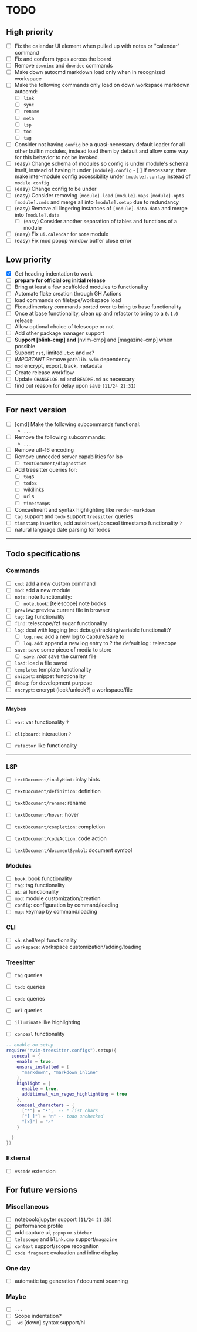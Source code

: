 # TODO

## High priority

- [ ] Fix the calendar UI element when pulled up with notes or "calendar" command
- [ ] Fix and conform types across the board
- [ ] Remove `downinc` and `downdec` commands
- [ ] Make down autocmd markdown load only when in recognized workspace
- [ ] Make the following commands only load on down workspace markdown autocmd:
  - [ ] `link`
  - [ ] `sync`
  - [ ] `rename`
  - [ ] `meta`
  - [ ] `lsp`
  - [ ] `toc`
  - [ ] `tag`
- [ ] Consider not having `config` be a quasi-necessary default loader for all other builtin modules, instead load them by default and allow some way for this behavior to not be invoked.
- [ ] (easy) Change schema of modules so config is under module's schema itself,
      instead of having it under `[module].config` - [ ] If necessary, then make inter-module config accessibility under `[module].config` instead of `module.config`
- [ ] (easy) Change config to be under
- [ ] (easy) Consider removing `[module].load` `[module].maps` `[module].opts` `[module].cmds` and merge all into `[module].setup` due to redundancy
- [ ] (easy) Remove all lingering instances of `[module].data.data` and merge into `[module].data`
  - [ ] (easy) Consider another separation of tables and functions of a module
- [ ] (easy) Fix `ui.calendar` for `note` module
- [ ] (easy) Fix mod popup window buffer close error

## Low priority

- [x] Get heading indentation to work
- [ ] **prepare for official org initial release**
- [ ] Bring at least a few scaffolded modules to functionality
- [ ] Automate flake creation through GH Actions
- [ ] load commands on filetype/workspace load
- [ ] Fix rudimentary commands ported over to bring to base functionality
- [ ] Once at base functionality, clean up and refactor to bring to a `0.1.0` release
- [ ] Allow optional choice of telescope or not
- [ ] Add other package manager support
- [ ] **Support [blink-cmp] and** [nvim-cmp] and [magazine-cmp] when possible
- [ ] Support `rst`, limited `.txt` and `md`?
- [ ] _IMPORTANT_ Remove `pathlib.nvim` dependency
- [ ] `mod` encrypt, export, track, metadata
- [ ] Create release workflow
- [ ] Update `CHANGELOG.md` and `README.md` as necessary
- [ ] find out reason for delay upon save `(11/24 21:31)`

---

## For next version

- [ ] [cmd] Make the following subcommands functional:
  - `...`
- [ ] Remove the following subcommands:
  - `...`
- [ ] Remove utf-16 encoding
- [ ] Remove unneeded server capabilities for lsp
  - [ ] `textDocument/diagnostics`
- [ ] Add treesitter queries for:
  - [ ] `tag`s
  - [ ] `todo`s
  - [ ] wikilinks
  - [ ] `url`s
  - [ ] `timestamp`s
- [ ] Concaelment and syntax highlighting like `render-markdown`
- [ ] `tag` support and `todo` support `treesitter` queries
- [ ] `timestamp` insertion, add autoinsert/conceal timestamp functionality `?`
- [ ] natural language date parsing for todos

---

## Todo specifications

### Commands

- [ ] `cmd`: add a new custom command
- [ ] `mod`: add a new module
- [ ] `note`: note functionality:
  - [ ] `note.book`: [telescope] note books
- [ ] `preview`: preview current file in browser
- [ ] `tag`: tag functionality
- [ ] `find`: telescope/fzf sugar functionality
- [ ] `log`: deal with logging (not debug)/tracking/variable functionalitY
  - [ ] `log.new`: add a new log to capture/save to
  - [ ] `log.add`: append a new log entry to ? the default log : telescope
- [ ] `save`: save some piece of media to store
  - [ ] `save`: _root_ save the current file
- [ ] `load`: load a file saved
- [ ] `template`: template functionality
- [ ] `snippet`: snippet functionality
- [ ] `debug`: for development purpose
- [ ] `encrypt`: encrypt (lock/unlock?) a workspace/file

---

#### Maybes

- [ ] `var`: var functionality `?`
- [ ] `clipboard`: interaction `?`

- [ ] `refactor` like functionality

---

### LSP

- [ ] `textDocument/inalyHint`: inlay hints
- [ ] `textDocument/definition`: definition

- [ ] `textDocument/rename`: rename
- [ ] `textDocument/hover`: hover
- [ ] `textDocument/completion`: completion
- [ ] `textDocument/codeAction`: code action
- [ ] `textDocument/documentSymbol`: document symbol

### Modules

- [ ] `book`: book functionality
- [ ] `tag`: tag functionality
- [ ] `ai`: ai functionality
- [ ] `mod`: module customization/creation
- [ ] `config`: configuration by command/loading
- [ ] `map`: keymap by command/loading

### CLI

- [ ] `sh`: shell/repl functionality
- [ ] `workspace`: workspace customization/adding/loading

### Treesitter

- [ ] `tag` queries
- [ ] `todo` queries
- [ ] `code` queries
- [ ] `url` queries

- [ ] `illuminate` like highlighting
- [ ] `conceal` functionality

```lua
-- enable on setup
require("nvim-treesitter.configs").setup({
  conceal = {
    enable = true,
    ensure_installed = {
      "markdown", "markdown_inline"
    },
    highlight = {
      enable = true,
      additional_vim_regex_highlighting = true
    },
    conceal_characters = {
      ["*"] = "•",  -- * list chars
      ["[ ]"] = "□" -- todo unchecked
      "[x]"] = "✓"
    }

  }
})

```

### External

- [ ] `vscode` extension

## For future versions

### Miscellaneous

- [ ] notebook/jupyter support `(11/24 21:35)`
- [ ] performance profile
- [ ] add capture ui, `popup` or `sidebar`
- [ ] `telescope` and `blink.cmp` support/`magazine`
- [ ] `context` support/scope recognition
- [ ] `code fragment` evaluation and inline display

### One day

- [ ] automatic tag generation / document scanning

### Maybe

- [ ] `...`
- [ ] Scope indentation?
- [ ] `.wd` [down] syntax support/hl
